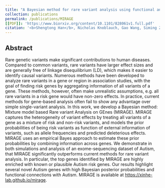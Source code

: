 ```yaml
---
title: "A Bayesian method for rare variant analysis using functional annotations and its application to Autism"
collection: publications
permalink: /publications/MIRAGE
[[PDF]]: 'https://www.biorxiv.org/content/10.1101/828061v1.full.pdf'
citation: '<b>Shengtong Han</b>, Nicholas Knoblauch, Gao Wang, Siming Zhao, Yuwen Liu, Yubin Xie, Wenhui Sheng, Hoang T. Nguyen, Xin He'
---
```



## Abstract

Rare genetic variants make significant contributions to human diseases. Compared to common variants, rare variants have larger effect sizes and are generally free of linkage disequilibrium (LD), which makes it easier to identify causal variants. Numerous methods have been developed to analyze rare variants in a gene or region in association studies, with the goal of finding risk genes by aggregating information of all variants of a gene. These methods, however, often make unrealistic assumptions, e.g. all rare variants in a risk gene would have non-zero effects. In practice, current methods for gene-based analysis often fail to show any advantage over simple single-variant analysis. In this work, we develop a Bayesian method: MIxture model based Rare variant Analysis on GEnes (MIRAGE). MIRAGE captures the heterogeneity of variant effects by treating all variants of a gene as a mixture of risk and non-risk variants, and models the prior probabilities of being risk variants as function of external information of variants, such as allele frequencies and predicted deleterious effects. MIRAGE uses an empirical Bayes approach to estimate these prior probabilities by combining information across genes. We demonstrate in both simulations and analysis of an exome-sequencing dataset of Autism, that MIRAGE significantly outperforms current methods for rare variant analysis. In particular, the top genes identified by MIRAGE are highly enriched with known or plausible Autism risk genes. Our results highlight several novel Autism genes with high Bayesian posterior probabilities and functional connections with Autism. MIRAGE is available at https://xinhe-lab.github.io/mirage.
